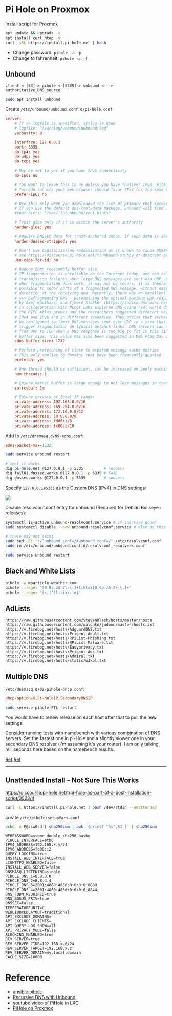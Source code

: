 

# Pi Hole on Proxmox

[Install script for Proxmox](../../proxmox/pihole.sh)

```bash
apt update && upgrade -y
apt install curl htop -y
curl -sSL https://install.pi-hole.net | bash
```

- Change password: `pihole -a -p`
- Change to fahrenheit: `pihole -a -f`

## Unbound

```
client <-[53]-> pihole <-[5335]-> unbound <---> authoritative_DNS_source
```

```bash
sudo apt install unbound
```

Create `/etc/unbound/unbound.conf.d/pi-hole.conf`

```conf
server:
    # If no logfile is specified, syslog is used
    # logfile: "/var/log/unbound/unbound.log"
    verbosity: 0

    interface: 127.0.0.1
    port: 5335
    do-ip4: yes
    do-udp: yes
    do-tcp: yes

    # May be set to yes if you have IPv6 connectivity
    do-ip6: no

    # You want to leave this to no unless you have *native* IPv6. With 6to4 and
    # Terredo tunnels your web browser should favor IPv4 for the same reasons
    prefer-ip6: no

    # Use this only when you downloaded the list of primary root servers!
    # If you use the default dns-root-data package, unbound will find it automatically
    #root-hints: "/var/lib/unbound/root.hints"

    # Trust glue only if it is within the server's authority
    harden-glue: yes

    # Require DNSSEC data for trust-anchored zones, if such data is absent, the zone becomes BOGUS
    harden-dnssec-stripped: yes

    # Don't use Capitalization randomization as it known to cause DNSSEC issues sometimes
    # see https://discourse.pi-hole.net/t/unbound-stubby-or-dnscrypt-proxy/9378 for further details
    use-caps-for-id: no

    # Reduce EDNS reassembly buffer size.
    # IP fragmentation is unreliable on the Internet today, and can cause
    # transmission failures when large DNS messages are sent via UDP. Even
    # when fragmentation does work, it may not be secure; it is theoretically
    # possible to spoof parts of a fragmented DNS message, without easy
    # detection at the receiving end. Recently, there was an excellent study
    # >>> Defragmenting DNS - Determining the optimal maximum UDP response size for DNS <<<
    # by Axel Koolhaas, and Tjeerd Slokker (https://indico.dns-oarc.net/event/36/contributions/776/)
    # in collaboration with NLnet Labs explored DNS using real world data from the
    # the RIPE Atlas probes and the researchers suggested different values for
    # IPv4 and IPv6 and in different scenarios. They advise that servers should
    # be configured to limit DNS messages sent over UDP to a size that will not
    # trigger fragmentation on typical network links. DNS servers can switch
    # from UDP to TCP when a DNS response is too big to fit in this limited
    # buffer size. This value has also been suggested in DNS Flag Day 2020.
    edns-buffer-size: 1232

    # Perform prefetching of close to expired message cache entries
    # This only applies to domains that have been frequently queried
    prefetch: yes

    # One thread should be sufficient, can be increased on beefy machines. In reality for most users running on small networks or on a single machine, it should be unnecessary to seek performance enhancement by increasing num-threads above 1.
    num-threads: 1

    # Ensure kernel buffer is large enough to not lose messages in traffic spikes
    so-rcvbuf: 1m

    # Ensure privacy of local IP ranges
    private-address: 192.168.0.0/16
    private-address: 169.254.0.0/16
    private-address: 172.16.0.0/12
    private-address: 10.0.0.0/8
    private-address: fd00::/8
    private-address: fe80::/10
```

Add to `/etc/dnsmasq.d/99-edns.conf`:

```conf
edns-packet-max=1232
```

```bash
sudo service unbound restart

# test it works
dig pi-hole.net @127.0.0.1 -p 5335         # success
dig fail01.dnssec.works @127.0.0.1 -p 5335 # FAIL
dig dnssec.works @127.0.0.1 -p 5335        # success
```

Specify `127.0.0.1#5335` as the Custom DNS (IPv4) in DNS settings:

![](./upstream-dns-servers.png)

Disable resolvconf.conf entry for unbound (Required for Debian Bullseye+ releases):

```bash
systemctl is-active unbound-resolvconf.service # if inactive goood
sudo systemctl disable --now unbound-resolvconf.service # else do this

# these may not exist
sudo sed -Ei 's/^unbound_conf=/#unbound_conf=/' /etc/resolvconf.conf
sudo rm /etc/unbound/unbound.conf.d/resolvconf_resolvers.conf

sudo service unbound restart
```

## Black and White Lists

```bash
pihole -w mparticle.weather.com
pihole --regex "[0-9a-zA-Z\-\.]+tiktok[0-9a-zA-Z\-\.]+"
pihole --regex "(\.|^)litix\.io$"
```
## AdLists

```
https://raw.githubusercontent.com/StevenBlack/hosts/master/hosts
https://raw.githubusercontent.com/walchko/judoon/master/hosts.txt
https://v.firebog.net/hosts/AdguardDNS.txt
https://v.firebog.net/hosts/Prigent-Adult.txt
https://v.firebog.net/hosts/RPiList-Phishing.txt
https://v.firebog.net/hosts/RPiList-Malware.txt
https://v.firebog.net/hosts/Easyprivacy.txt
https://v.firebog.net/hosts/Prigent-Ads.txt
https://v.firebog.net/hosts/Admiral.txt
https://v.firebog.net/hosts/static/w3kbl.txt
```

## Multiple DNS


`/etc/dnsmasq.d/02-pihole-dhcp.conf`:
```conf
dhcp-option=6,Pi-holeIP,SecondaryDNSIP
```
```bash
sudo service pihole-FTL restart
```

You would have to renew release on each host after that to pull the new settings.

Consider running tests with namebench with various combination of DNS servers. Set the fastest one in pi-Hole and a slightly slower one in your secondary DNS resolver (i'm assuming it's your router). I am only talking milliseconds here based on the namebench results.

[Ref](https://discourse.pi-hole.net/t/secondary-dns-server-for-dhcp/1874/4)
[Ref](https://www.reddit.com/r/pihole/comments/pzkxnp/secondary_dns_server_in_dhcp_settings/)

---

## Unattended Install - Not Sure This Works

https://discourse.pi-hole.net/t/pi-hole-as-part-of-a-post-installation-script/3523/4

```bash
curl -L https://install.pi-hole.net | bash /dev/stdin --unattended
```

create `/etc/pihole/setupVars.conf`

```bash
echo -n P@ssw0rd | sha256sum | awk '{printf "%s",$1 }' | sha256sum
```
```
WEBPASSWORD=<some_double_sha256_hash>
PIHOLE_INTERFACE=eth0
IPV4_ADDRESS=192.168.x.y/24
IPV6_ADDRESS=fd00::2
QUERY_LOGGING=true
INSTALL_WEB_INTERFACE=true
LIGHTTPD_ENABLED=false
INSTALL_WEB_SERVER=false
DNSMASQ_LISTENING=single
PIHOLE_DNS_1=8.8.8.8
PIHOLE_DNS_2=8.8.4.4
PIHOLE_DNS_3=2001:4860:4860:0:0:0:0:8888
PIHOLE_DNS_4=2001:4860:4860:0:0:0:0:8844
DNS_FQDN_REQUIRED=true
DNS_BOGUS_PRIV=true
DNSSEC=false
TEMPERATUREUNIT=C
WEBUIBOXEDLAYOUT=traditional
API_EXCLUDE_DOMAINS=
API_EXCLUDE_CLIENTS=
API_QUERY_LOG_SHOW=all
API_PRIVACY_MODE=false
BLOCKING_ENABLED=true
REV_SERVER=true
REV_SERVER_CIDR=192.168.x.0/24
REV_SERVER_TARGET=192.168.x.z
REV_SERVER_DOMAIN=my.local.domain
CACHE_SIZE=10000
```

# Reference

- [ansible pihole](https://codeberg.org/ansible/pihole)
- [Recursive DNS with Unbound](https://docs.pi-hole.net/guides/dns/unbound/)
- [youtube video of PiHole in LXC](https://www.youtube.com/watch?v=k0TwkSwLYWA)
- [PiHole on Proxmox](https://www.naturalborncoder.com/linux/2023/07/12/installing-pi-hole-on-proxmox/)